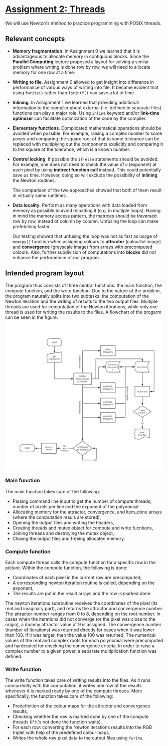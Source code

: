 [//]: # (To preview markdown file in Emacs type C-c C-c p)

# [Assignment 2: Threads](https://www.raum-brothers.eu/martin/Chalmers_TMA881_1920/assignments.html#threads)
We will use Newton's method to practice programming with POSIX threads.

## Relevant concepts

- **Memory fragmentation**. In Assignment 0 we learned that it is advantageous
  to allocate memory in contiguous blocks. Since the **Parallel Computing**
  lecture proposed a layout for solving a similar problem where writing is
  done row by row, we will need to allocate memory for one row at a time.
  
- **Writing to file**. Assignment 0 allowed to get insight into difference
  in performance of varous ways of writing into file. It became evident that
  using `fwrite()` rather than `fprintf()` can save a lot of time.
  
- **Inlining**. In Assignment 1 we learned that providing additional
  information to the compiler about external (i.e. defined in separate files)
  functions can play a major role. Using `inline` keyword and/or
  **link-time optimizer** can facilitate optimization of the code by the compiler.

- **Elementary functions**. Complicated mathematical operations should be
  avoided when possible. For example, raising a complex number to some power
  and comparing the square root of that to some tolerance can be replaced
  with multiplying out the components explicitly and comparing it to the
  square of the tolerance, which is a known number.

- **Control locking**. If possible the `if-else` statements should be
  avoided. For example, one does not need to check the value of `d` (exponent)
  at each pixel by using **indirect function call** instead. This could
  potentially save us time. However, doing so will exclude the possibility
  of **inlining** the Newton routines.
  
  The comparison of the two approaches showed that both of them result in
  virtually same runtimes.

- **Data locality**. Perform as many operations with data loaded from memory
  as possible to avoid reloading it (e.g. in multiple loops). Having in mind
  the memory access pattern, the matrices should be traversed row by row, instead
  of column by column. Unfusing the loop can make prefetching faster.
  
  Our testing showed that unfusing the loop was not as fast as usage of
  `memcpy()` function when assigning colours to **attractor** (colourful image)
  and **convergence** (greyscale image) from arrays with precomputed colours.
  Also, further subdivision of computations into **blocks** did not enhance
  the perforamnce of our program.


## Intended program layout

The program thus consists of three central functions:  the main function, the compute function, and the write function.
Due to the nature of the problem, the program naturally splits into two subtasks: 
the computation of the Newton iteration and the writing of results to the two output files. 
Multiple threads are used for computation of the Newton iterations, while only one thread is used for writing the results to the files.
A flowchart of the progarm can be seen in the figure.
![flow chart](./flowchart.jpg) 

### Main function
The main function takes care of the following:

+ Parsing command line input to get the number of compute threads, number of pixels per line and the exponent of the polynomial 
+ Allocating memory for the attractor, convergence, and item_done arrays (where the computation resuls are stored),
+ Opening the output files and writing the headers,
+ Creating threads and mutex object for compute and write fucntions,
+ Joining threads and destroying the mutex object,
+ Closing the output files and freeing allocated memory.


### Compute function
Each compute thread calls the compute function for a specific row in the picture. 
Within the compute function, the following is done:

+ Coordinates of each pixel in the current row are precomputed,
+ A corresponding newton iteration routine is called, depending on the exponent,
+ The results are put in the result arrays and the row is marked done.

The newton iterations subroutine receives the coordinates of the pixel (its real and imaginary part), 
and returns the attractor and convergence number. The attractor number ranges from 0 to 8, depending on the root number.
In cases when the iterations did not converge (or the pixel was close to the origin), a dummy attractor value of 9 is assigned. 
The convergence number (number of iterations) was returned directly for cases when it was lower than 100. 
If it was larger, then the value 100 was returned.
The numerical values of the real and complex roots for each polynomial were precomputed and 
hardcoded for checking the convergence criteria. 
In order to raise a complex number to a given power, a separate multiplication function was defined.



### Write function
The write function takes care of writing results into the files. As it runs concurrently with the computation, 
it writes one row of the results whenever it is marked ready by one of the compute threads.
More specifically, the function takes care of the following:

+ Predefinition of the colour maps for the attractor and convergence results,
+ Checking whether the row is marked done by one of the compute threads (if it's not done the function waits),
+ For each row: converting the Newton iterations results into the RGB triplet with help of the predefined colour maps,
+ Writes the whole row pixel data to the output files using `fwrite`.



